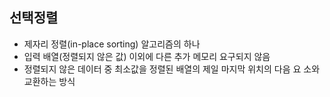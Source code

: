 ## 선택정렬
- 제자리 정렬(in-place sorting) 알고리즘의 하나 
- 입력 배열(정렬되지 않은 값) 이외에 다른 추가 메모리 요구되지 않음 
- 정렬되지 않은 데이터 중 최소값을 정렬된 배열의 제일 마지막 위치의 다음 요 소와 교환하는 방식